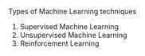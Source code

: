 Types of Machine Learning techniques
1.  Supervised Machine Learning
2.  Unsupervised Machine Learning
3.  Reinforcement Learning
